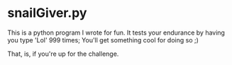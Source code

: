 # snailGiver.py
This is a python program I wrote for fun. It tests your endurance by having you type 'Lol' 999 times;
You'll get something cool for doing so ;)

That, is, if you're up for the challenge.
